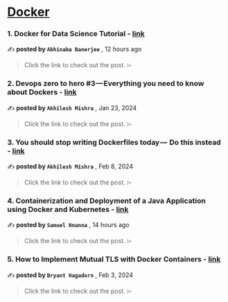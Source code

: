 
<h1><a href=https://medium.com/tag/docker/recommended target="_blank" rel="noopener noreferrer">Docker</a></h1>
<h3>1. Docker for Data Science Tutorial - <a href=https://medium.com/@abhi2652254/docker-for-data-science-tutorial-2703438aa1c2?source=tag_recommended_feed---------0-84----------docker----------5981f832_6734_482e_950f_e1d5ed260894------- target="_blank" rel="noopener noreferrer">link</a></h3>

✍️ **posted by `Abhinaba Banerjee`** <date> , 12 hours ago</date>

<blockquote>Click the link to check out the post. ⌲</blockquote>

<h3>2. Devops zero to hero #3 — Everything you need to know about Dockers - <a href=https://medium.com/illumination/devops-zero-to-hero-3-everything-you-need-to-know-about-dockers-7ff321b38e6b?source=tag_recommended_feed---------1-107----------docker----------5981f832_6734_482e_950f_e1d5ed260894------- target="_blank" rel="noopener noreferrer">link</a></h3>

✍️ **posted by `Akhilesh Mishra`** <date> , Jan 23, 2024</date>

<blockquote>Click the link to check out the post. ⌲</blockquote>

<h3>3. You should stop writing Dockerfiles today —  Do this instead - <a href=https://medium.com/@akhilesh-mishra/you-should-stop-writing-dockerfiles-today-do-this-instead-3cd8a44cb8b0?source=tag_recommended_feed---------2-85----------docker----------5981f832_6734_482e_950f_e1d5ed260894------- target="_blank" rel="noopener noreferrer">link</a></h3>

✍️ **posted by `Akhilesh Mishra`** <date> , Feb 8, 2024</date>

<blockquote>Click the link to check out the post. ⌲</blockquote>

<h3>4. Containerization and Deployment of a Java Application using Docker and Kubernetes - <a href=https://medium.com/@samuelnnanna71/containerization-and-deployment-of-a-java-application-using-docker-and-kubernetes-0286d948b3ee?source=tag_recommended_feed---------3-84----------docker----------5981f832_6734_482e_950f_e1d5ed260894------- target="_blank" rel="noopener noreferrer">link</a></h3>

✍️ **posted by `Samuel Nnanna`** <date> , 14 hours ago</date>

<blockquote>Click the link to check out the post. ⌲</blockquote>

<h3>5. How to Implement Mutual TLS with Docker Containers - <a href=https://medium.com/itnext/how-to-implement-mutual-tls-with-docker-containers-1546a2eab38b?source=tag_recommended_feed---------4-107----------docker----------5981f832_6734_482e_950f_e1d5ed260894------- target="_blank" rel="noopener noreferrer">link</a></h3>

✍️ **posted by `Bryant Hagadorn`** <date> , Feb 3, 2024</date>

<blockquote>Click the link to check out the post. ⌲</blockquote>

